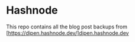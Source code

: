 # Hashnode
This repo contains all the blog post backups from [https://dipen.hashnode.dev/]dipen.hashnode.dev
